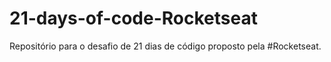 # 21-days-of-code-Rocketseat
Repositório para o desafio de 21 dias de código proposto pela  #Rocketseat.
